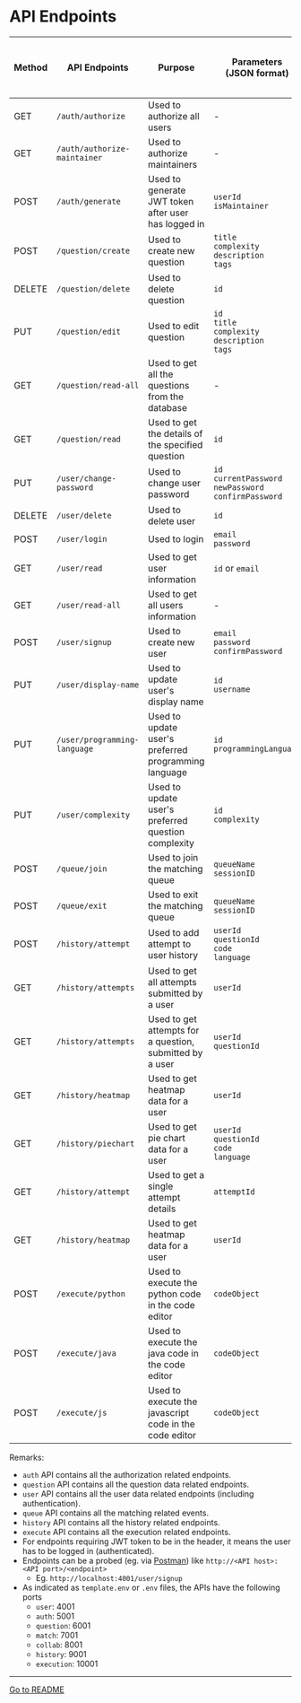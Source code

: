# API Endpoints

| Method | API Endpoints                | Purpose                                                  | Parameters <br> (JSON format)                                         | Require JWT token to be in header? | Does user have to be maintainer? |
| ------ | ---------------------------- | -------------------------------------------------------- | --------------------------------------------------------------------- | ---------------------------------- | -------------------------------- |
| GET    | `/auth/authorize`            | Used to authorize all users                              | -                                                                     | Yes                                | No                               |
| GET    | `/auth/authorize-maintainer` | Used to authorize maintainers                            | -                                                                     | Yes                                | Yes                              |
| POST   | `/auth/generate`             | Used to generate JWT token after user has logged in      | `userId` <br> `isMaintainer`                                          | No                                 | -                                |
| POST   | `/question/create`           | Used to create new question                              | `title` <br> `complexity` <br> `description` <br> `tags`              | Yes                                | Yes                              |
| DELETE | `/question/delete`           | Used to delete question                                  | `id`                                                                  | Yes                                | Yes                              |
| PUT    | `/question/edit`             | Used to edit question                                    | `id` <br> `title` <br> `complexity` <br> `description` <br> `tags`    | Yes                                | Yes                              |
| GET    | `/question/read-all`         | Used to get all the questions from the database          | -                                                                     | Yes                                | No                               |
| GET    | `/question/read`             | Used to get the details of the specified question        | `id`                                                                  | Yes                                | No                               |
| PUT    | `/user/change-password`      | Used to change user password                             | `id` <br> `currentPassword` <br> `newPassword` <br> `confirmPassword` | Yes                                | No                               |
| DELETE | `/user/delete`               | Used to delete user                                      | `id`                                                                  | Yes                                | No                               |
| POST   | `/user/login`                | Used to login                                            | `email` <br> `password`                                               | No                                 | -                                |
| GET    | `/user/read`                 | Used to get user information                             | `id` or `email`                                                       | Yes                                | No                               |
| GET    | `/user/read-all`             | Used to get all users information                        | -                                                                     | Yes                                | Yes                              |
| POST   | `/user/signup`               | Used to create new user                                  | `email` <br> `password` <br> `confirmPassword`                        | No                                 | -                                |
| PUT    | `/user/display-name`         | Used to update user's display name                       | `id` <br> `username`                                                  | Yes                                | No                               |
| PUT    | `/user/programming-language` | Used to update user's preferred programming language     | `id` <br> `programmingLanguage`                                       | Yes                                | No                               |
| PUT    | `/user/complexity          ` | Used to update user's preferred question complexity      | `id` <br> `complexity`                                                | Yes                                | No                               |
| POST   | `/queue/join`                | Used to join the matching queue                          | `queueName` <br> `sessionID`                                          | Yes                                | No                               |
| POST   | `/queue/exit`                | Used to exit the matching queue                          | `queueName` <br> `sessionID`                                          | Yes                                | No                               |
| POST   | `/history/attempt`           | Used to add attempt to user history                      | `userId` <br> `questionId` <br> `code` <br> `language`                | Yes                                | No                               |
| GET    | `/history/attempts`          | Used to get all attempts submitted by a user             | `userId`                                                              | Yes                                | No                               |
| GET    | `/history/attempts`          | Used to get attempts for a question, submitted by a user | `userId` <br> `questionId`                                            | Yes                                | No                               |
| GET    | `/history/heatmap`           | Used to get heatmap data for a user                      | `userId`                                                              | Yes                                | No                               |
| GET    | `/history/piechart`          | Used to get pie chart data for a user                    | `userId` <br> `questionId` <br> `code` <br> `language`                | Yes                                | No                               |
| GET    | `/history/attempt`           | Used to get a single attempt details                     | `attemptId`                                                           | Yes                                | No                               |
| GET    | `/history/heatmap`           | Used to get heatmap data for a user                      | `userId`                                                              | Yes                                | No                               |
| POST   | `/execute/python`            | Used to execute the python code in the code editor       | `codeObject`                                                          | No                                 | No                               |
| POST   | `/execute/java`              | Used to execute the java code in the code editor         | `codeObject`                                                          | No                                 | No                               |
| POST   | `/execute/js`                | Used to execute the javascript code in the code editor   | `codeObject`                                                          | No                                 | No                               |

Remarks:

- `auth` API contains all the authorization related endpoints.
- `question` API contains all the question data related endpoints.
- `user` API contains all the user data related endpoints (including authentication).
- `queue` API contains all the matching related events.
- `history` API contains all the history related endpoints.
- `execute` API contains all the execution related endpoints.
- For endpoints requiring JWT token to be in the header, it means the user has to be logged in (authenticated).
- Endpoints can be a probed (eg. via [Postman](https://www.postman.com/downloads/)) like `http://<API host>:<API port>/<endpoint>`
  - Eg. `http://localhost:4001/user/signup`
- As indicated as `template.env` or `.env` files, the APIs have the following ports
  - `user`: 4001
  - `auth`: 5001
  - `question`: 6001
  - `match`: 7001
  - `collab`: 8001
  - `history`: 9001
  - `execution`: 10001

---

[Go to README](../README.md)
